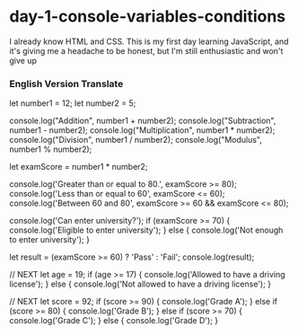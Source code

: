 # day-1-console-variables-conditions
I already know HTML and CSS. This is my first day learning JavaScript, and it's giving me a headache to be honest, but I'm still enthusiastic and won't give up

### English Version Translate
let number1 = 12;
let number2 = 5;

console.log("Addition", number1 + number2);
console.log("Subtraction", number1 - number2);
console.log("Multiplication", number1 * number2);
console.log("Division", number1 / number2);
console.log("Modulus", number1 % number2);

let examScore = number1 * number2;

console.log('Greater than or equal to 80.', examScore >= 80);
console.log('Less than or equal to 60', examScore <= 60);
console.log('Between 60 and 80', examScore >= 60 && examScore <= 80);

console.log('Can enter university?');
if (examScore >= 70) {
    console.log('Eligible to enter university');
} else {
    console.log('Not enough to enter university');
}

let result = (examScore >= 60) ? 'Pass' : 'Fail';
console.log(result);


// NEXT
let age = 19;
if (age >= 17) {
    console.log('Allowed to have a driving license');
} else {
    console.log('Not allowed to have a driving license');
}

// NEXT
let score = 92;
if (score >= 90) {
    console.log('Grade A');
} else if (score >= 80) {
    console.log('Grade B');
} else if (score >= 70) {
    console.log('Grade C');
} else {
    console.log('Grade D');
}

